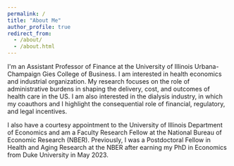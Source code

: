 ```yaml
---
permalink: /
title: "About Me"
author_profile: true
redirect_from: 
  - /about/
  - /about.html
---
```


I'm an Assistant Professor of Finance at the University of Illinois Urbana-Champaign Gies College of Business. I am interested in health economics and industrial organization. My research focuses on the role of administrative burdens in shaping the delivery, cost, and outcomes of health care in the US. I am also interested in the dialysis industry, in which my coauthors and I highlight the consequential role of financial, regulatory, and legal incentives.

I also have a courtesy appointment to the University of Illinois Department of Economics and am a Faculty Research Fellow at the National Bureau of Economic Research (NBER). Previously, I was a Postdoctoral Fellow in Health and Aging Research at the NBER after earning my PhD in Economics from Duke University in May 2023.
